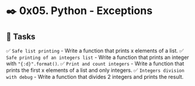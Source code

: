 # :black_nib: 0x05. Python - Exceptions

## :open_file_folder: Tasks

:white_check_mark: ``Safe list printing`` - Write a function that prints x elements of a list.
:white_check_mark: ``Safe printing of an integers list`` - Write a function that prints an integer with ``"{:d}".format()``.
:white_check_mark: ``Print and count integers`` - Write a function that prints the first x elements of a list and only integers.
:white_check_mark: ``Integers division with debug`` - Write a function that divides 2 integers and prints the result.
